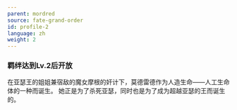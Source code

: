 ```yaml
---
parent: mordred
source: fate-grand-order
id: profile-2
language: zh
weight: 2
---
```


### 羁绊达到Lv.2后开放

在亚瑟王的姐姐兼宿敌的魔女摩根的奸计下，莫德雷德作为人造生命——人工生命体的一种而诞生。
她正是为了杀死亚瑟，同时也是为了成为超越亚瑟的王而诞生的。
